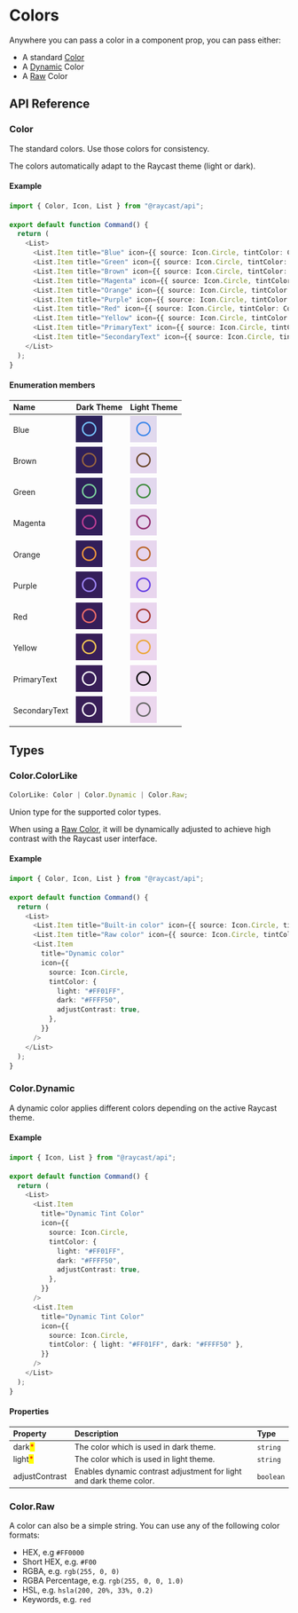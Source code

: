 # Colors

Anywhere you can pass a color in a component prop, you can pass either:

- A standard [Color](#color)
- A [Dynamic](#color.dynamic) Color
- A [Raw](#color.raw) Color

## API Reference

### Color

The standard colors. Use those colors for consistency.

The colors automatically adapt to the Raycast theme (light or dark).

#### Example

```typescript
import { Color, Icon, List } from "@raycast/api";

export default function Command() {
  return (
    <List>
      <List.Item title="Blue" icon={{ source: Icon.Circle, tintColor: Color.Blue }} />
      <List.Item title="Green" icon={{ source: Icon.Circle, tintColor: Color.Green }} />
      <List.Item title="Brown" icon={{ source: Icon.Circle, tintColor: Color.Brown }} />
      <List.Item title="Magenta" icon={{ source: Icon.Circle, tintColor: Color.Magenta }} />
      <List.Item title="Orange" icon={{ source: Icon.Circle, tintColor: Color.Orange }} />
      <List.Item title="Purple" icon={{ source: Icon.Circle, tintColor: Color.Purple }} />
      <List.Item title="Red" icon={{ source: Icon.Circle, tintColor: Color.Red }} />
      <List.Item title="Yellow" icon={{ source: Icon.Circle, tintColor: Color.Yellow }} />
      <List.Item title="PrimaryText" icon={{ source: Icon.Circle, tintColor: Color.PrimaryText }} />
      <List.Item title="SecondaryText" icon={{ source: Icon.Circle, tintColor: Color.SecondaryText }} />
    </List>
  );
}
```

#### Enumeration members

| Name          | Dark Theme                                               | Light Theme                                         |
| :------------ | :------------------------------------------------------- | :-------------------------------------------------- |
| Blue          | ![](../../.gitbook/assets/color-dark-blue.png)           | ![](../../.gitbook/assets/color-blue.png)           |
| Brown         | ![](../../.gitbook/assets/color-dark-brown.png)          | ![](../../.gitbook/assets/color-brown.png)          |
| Green         | ![](../../.gitbook/assets/color-dark-green.png)          | ![](../../.gitbook/assets/color-green.png)          |
| Magenta       | ![](../../.gitbook/assets/color-dark-magenta.png)        | ![](../../.gitbook/assets/color-magenta.png)        |
| Orange        | ![](../../.gitbook/assets/color-dark-orange.png)         | ![](../../.gitbook/assets/color-orange.png)         |
| Purple        | ![](../../.gitbook/assets/color-dark-purple.png)         | ![](../../.gitbook/assets/color-purple.png)         |
| Red           | ![](../../.gitbook/assets/color-dark-red.png)            | ![](../../.gitbook/assets/color-red.png)            |
| Yellow        | ![](../../.gitbook/assets/color-dark-yellow.png)         | ![](../../.gitbook/assets/color-yellow.png)         |
| PrimaryText   | ![](../../.gitbook/assets/color-dark-primary-text.png)   | ![](../../.gitbook/assets/color-primary-text.png)   |
| SecondaryText | ![](../../.gitbook/assets/color-dark-secondary-text.png) | ![](../../.gitbook/assets/color-secondary-text.png) |

## Types

### Color.ColorLike

```typescript
ColorLike: Color | Color.Dynamic | Color.Raw;
```

Union type for the supported color types.

When using a [Raw Color](#color.raw), it will be dynamically adjusted to achieve high contrast with the Raycast user interface.

#### Example

```typescript
import { Color, Icon, List } from "@raycast/api";

export default function Command() {
  return (
    <List>
      <List.Item title="Built-in color" icon={{ source: Icon.Circle, tintColor: Color.Red }} />
      <List.Item title="Raw color" icon={{ source: Icon.Circle, tintColor: "#FF0000" }} />
      <List.Item
        title="Dynamic color"
        icon={{
          source: Icon.Circle,
          tintColor: {
            light: "#FF01FF",
            dark: "#FFFF50",
            adjustContrast: true,
          },
        }}
      />
    </List>
  );
}
```

### Color.Dynamic

A dynamic color applies different colors depending on the active Raycast theme.

#### Example

```typescript
import { Icon, List } from "@raycast/api";

export default function Command() {
  return (
    <List>
      <List.Item
        title="Dynamic Tint Color"
        icon={{
          source: Icon.Circle,
          tintColor: {
            light: "#FF01FF",
            dark: "#FFFF50",
            adjustContrast: true,
          },
        }}
      />
      <List.Item
        title="Dynamic Tint Color"
        icon={{
          source: Icon.Circle,
          tintColor: { light: "#FF01FF", dark: "#FFFF50" },
        }}
      />
    </List>
  );
}
```

#### Properties

| Property | Description | Type |
| :--- | :--- | :--- |
| dark<mark style="color:red;">*</mark> | The color which is used in dark theme. | <code>string</code> |
| light<mark style="color:red;">*</mark> | The color which is used in light theme. | <code>string</code> |
| adjustContrast | Enables dynamic contrast adjustment for light and dark theme color. | <code>boolean</code> |

### Color.Raw

A color can also be a simple string. You can use any of the following color formats:

- HEX, e.g `#FF0000`
- Short HEX, e.g. `#F00`
- RGBA, e.g. `rgb(255, 0, 0)`
- RGBA Percentage, e.g. `rgb(255, 0, 0, 1.0)`
- HSL, e.g. `hsla(200, 20%, 33%, 0.2)`
- Keywords, e.g. `red`
